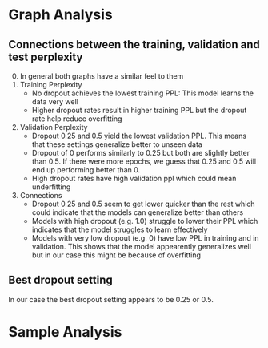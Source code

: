 
# Graph Analysis

##  Connections between the training, validation and test perplexity
0. In general both graphs have a similar feel to them
1. Training Perplexity
	- No dropout achieves the lowest training PPL: This model learns the data very well
	- Higher dropout rates result in higher training PPL but the dropout rate help reduce overfitting
2. Validation Perplexity
	- Dropout 0.25 and 0.5 yield the lowest validation PPL. This means that these settings generalize better to unseen data
	- Dropout of 0 performs similarly to 0.25 but both are slightly better than 0.5. If there were more epochs, we guess that 0.25 and 0.5 will end up performing better than 0.
	- High dropout rates have high validation ppl which could mean underfitting
3. Connections
	- Dropout 0.25 and 0.5 seem to get lower quicker than the rest which could indicate that the models can generalize better than others
	- Models with high dropout (e.g. 1.0) struggle to lower their PPL which indicates that the model struggles to learn effectively
	- Models with very low dropout (e.g. 0) have low PPL in training and in validation. This shows that the model appearently generalizes well but in our case this might be because of overfitting
	
## Best dropout setting
In our case the best dropout setting appears to be 0.25 or 0.5.

# Sample Analysis
